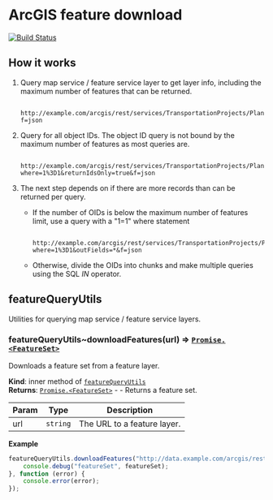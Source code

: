 ArcGIS feature download
=======================

[![Build Status](https://travis-ci.org/WSDOT-GIS/download-arcgis-features.svg?branch=master)](https://travis-ci.org/WSDOT-GIS/download-arcgis-features)

How it works
------------

1. Query map service / feature service layer to get layer info, including the maximum number of features that can be returned.

        http://example.com/arcgis/rest/services/TransportationProjects/PlannedProjects/MapServer/0?f=json

2. Query for all object IDs. The object ID query is not bound by the maximum number of features as most queries are.

        http://example.com/arcgis/rest/services/TransportationProjects/PlannedProjects/MapServer/0/query?where=1%3D1&returnIdsOnly=true&f=json

3. The next step depends on if there are more records than can be returned per query.

    * If the number of OIDs is below the maximum number of features limit, use a query with a "1=1" where statement

            http://example.com/arcgis/rest/services/TransportationProjects/PlannedProjects/MapServer/0/query?where=1%3D1&outFields=*&f=json

    * Otherwise, divide the OIDs into chunks and make multiple queries using the SQL *IN* operator.

<a name="module_featureQueryUtils"></a>

## featureQueryUtils
Utilities for querying map service / feature service layers.

<a name="module_featureQueryUtils..downloadFeatures"></a>

### featureQueryUtils~downloadFeatures(url) ⇒ <code>[Promise.&lt;FeatureSet&gt;](http://resources.arcgis.com/en/help/arcgis-rest-api/index.html#/FeatureSet_object/02r3000002mn000000/)</code>
Downloads a feature set from a feature layer.

**Kind**: inner method of <code>[featureQueryUtils](#module_featureQueryUtils)</code>  
**Returns**: <code>[Promise.&lt;FeatureSet&gt;](http://resources.arcgis.com/en/help/arcgis-rest-api/index.html#/FeatureSet_object/02r3000002mn000000/)</code> - - Returns a feature set.  

| Param | Type | Description |
| --- | --- | --- |
| url | <code>string</code> | The URL to a feature layer. |

**Example**  
```js
featureQueryUtils.downloadFeatures("http://data.example.com/arcgis/rest/services/Shared/CountyBoundaries/MapServer/0").then(function (featureSet) {
    console.debug("featureSet", featureSet);
}, function (error) {
    console.error(error);
});
```

